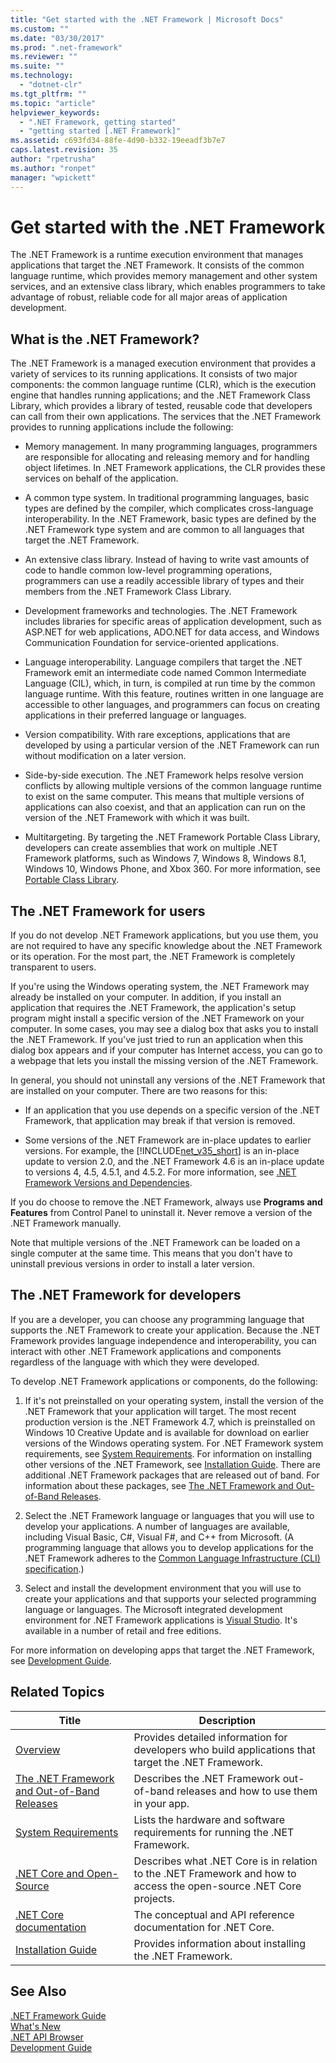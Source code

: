 ```yaml
---
title: "Get started with the .NET Framework | Microsoft Docs"
ms.custom: ""
ms.date: "03/30/2017"
ms.prod: ".net-framework"
ms.reviewer: ""
ms.suite: ""
ms.technology: 
  - "dotnet-clr"
ms.tgt_pltfrm: ""
ms.topic: "article"
helpviewer_keywords: 
  - ".NET Framework, getting started"
  - "getting started [.NET Framework]"
ms.assetid: c693fd34-88fe-4d90-b332-19eeadf3b7e7
caps.latest.revision: 35
author: "rpetrusha"
ms.author: "ronpet"
manager: "wpickett"
---
```

# Get started with the .NET Framework
The .NET Framework is a runtime execution environment that manages applications that target the .NET Framework. It consists of the common language runtime, which provides memory management and other system services, and an extensive class library, which enables programmers to take advantage of robust, reliable code for all major areas of application development.

<a name="Introducing"></a> 
## What is the .NET Framework?
 The .NET Framework is a managed execution environment that provides a variety of services to its running applications. It consists of two major components: the common language runtime (CLR), which is the execution engine that handles running applications; and the .NET Framework Class Library, which provides a library of tested, reusable code that developers can call from their own applications. The services that the .NET Framework provides to running applications include the following:

- Memory management. In many programming languages, programmers are responsible for allocating and releasing memory and for handling object lifetimes. In .NET Framework applications, the CLR provides these services on behalf of the application.

- A common type system. In traditional programming languages, basic types are defined by the compiler, which complicates cross-language interoperability. In the .NET Framework, basic types are defined by the .NET Framework type system and are common to all languages that target the .NET Framework.

- An extensive class library. Instead of having to write vast amounts of code to handle common low-level programming operations, programmers can use a readily accessible library of types and their members from the .NET Framework Class Library.

- Development frameworks and technologies. The .NET Framework includes libraries for specific areas of application development, such as ASP.NET for web applications, ADO.NET for data access, and Windows Communication Foundation for service-oriented applications.

- Language interoperability. Language compilers that target the .NET Framework emit an intermediate code named Common Intermediate Language (CIL), which, in turn, is compiled at run time by the common language runtime. With this feature, routines written in one language are accessible to other languages, and programmers can focus on creating applications in their preferred language or languages.

- Version compatibility. With rare exceptions, applications that are developed by using a particular version of the .NET Framework can run without modification on a later version.

- Side-by-side execution. The .NET Framework helps resolve version conflicts by allowing multiple versions of the common language runtime to exist on the same computer. This means that multiple versions of applications can also coexist, and that an application can run on the version of the .NET Framework with which it was built.

- Multitargeting. By targeting the .NET Framework Portable Class Library, developers can create assemblies that work on multiple .NET Framework platforms, such as Windows 7, Windows 8, Windows 8.1, Windows 10, Windows Phone, and Xbox 360. For more information, see [Portable Class Library](../../../docs/standard/cross-platform/cross-platform-development-with-the-portable-class-library.md).

<a name="ForUsers"></a> 
## The .NET Framework for users
 If you do not develop .NET Framework applications, but you use them, you are not required to have any specific knowledge about the .NET Framework or its operation. For the most part, the .NET Framework is completely transparent to users.

 If you're using the Windows operating system, the .NET Framework may already be installed on your computer. In addition, if you install an application that requires the .NET Framework, the application's setup program might install a specific version of the .NET Framework on your computer. In some cases, you may see a dialog box that asks you to install the .NET Framework. If you've just tried to run an application when this dialog box appears and if your computer has Internet access, you can go to a webpage that lets you install the missing version of the .NET Framework.

 In general, you should not uninstall any versions of the .NET Framework that are installed on your computer. There are two reasons for this:

- If an application that you use depends on a specific version of the .NET Framework, that application may break if that version is removed.

- Some versions of the .NET Framework are in-place updates to earlier versions. For example, the [!INCLUDE[net_v35_short](../../../includes/net-v35-short-md.md)] is an in-place update to version 2.0, and the .NET Framework 4.6 is an in-place update to versions 4, 4.5, 4.5.1, and 4.5.2. For more information, see [.NET Framework Versions and Dependencies](../../../docs/framework/migration-guide/versions-and-dependencies.md).

 If you do choose to remove the .NET Framework, always use **Programs and Features** from Control Panel to uninstall it. Never remove a version of the .NET Framework manually.

 Note that multiple versions of the .NET Framework can be loaded on a single computer at the same time. This means that you don't have to uninstall previous versions in order to install a later version.

<a name="ForDevelopers"></a> 
## The .NET Framework for developers
 If you are a developer, you can choose any programming language that supports the .NET Framework to create your application. Because the .NET Framework provides language independence and interoperability, you can interact with other .NET Framework applications and components regardless of the language with which they were developed.

 To develop .NET Framework applications or components, do the following:

1. If it's not preinstalled on your operating system, install the version of the .NET Framework that your application will target. The most recent production version is the .NET Framework 4.7, which is preinstalled on Windows 10 Creative Update and is available for download on earlier versions of the Windows operating system. For .NET Framework system requirements, see [System Requirements](../../../docs/framework/get-started/system-requirements.md). For information on installing other versions of the .NET Framework, see [Installation Guide](../../../docs/framework/install/guide-for-developers.md). There are additional .NET Framework packages that are released out of band. For information about these packages, see [The .NET Framework and Out-of-Band Releases](../../../docs/framework/get-started/the-net-framework-and-out-of-band-releases.md).

2. Select the .NET Framework language or languages that you will use to develop your applications. A number of languages are available, including Visual Basic, C#, Visual F#, and C++ from Microsoft. (A programming language that allows you to develop applications for the .NET Framework adheres to the [Common Language Infrastructure (CLI) specification](http://go.microsoft.com/fwlink/?LinkId=199862).)

3. Select and install the development environment that you will use to create your applications and that supports your selected programming language or languages. The Microsoft integrated development environment for .NET Framework applications is [Visual Studio](http://go.microsoft.com/fwlink/?LinkId=325532). It's available in a number of retail and free editions.

 For more information on developing apps that target the .NET Framework, see [Development Guide](../../../docs/framework/development-guide.md).

## Related Topics

|Title|Description|
|-----------|-----------------|
|[Overview](../../../docs/framework/get-started/overview.md)|Provides detailed information for developers who build applications that target the .NET Framework.|
|[The .NET Framework and Out-of-Band Releases](../../../docs/framework/get-started/the-net-framework-and-out-of-band-releases.md)|Describes the .NET Framework out-of-band releases and how to use them in your app.|
|[System Requirements](../../../docs/framework/get-started/system-requirements.md)|Lists the hardware and software requirements for running the .NET Framework.|
|[.NET Core and Open-Source](../../../docs/framework/get-started/net-core-and-open-source.md)|Describes what .NET Core is in relation to the .NET Framework and how to access the open-source .NET Core projects.|
|[.NET Core documentation](https://docs.microsoft.com/dotnet/)|The conceptual and API reference documentation for .NET Core.|
|[Installation Guide](../../../docs/framework/install/guide-for-developers.md)|Provides information about installing the .NET Framework.|

## See Also
 [.NET Framework Guide](../../../docs/framework/index.md)   
 [What's New](../../../docs/framework/whats-new/index.md)   
 [.NET API Browser](/dotnet/api/)   
 [Development Guide](../../../docs/framework/development-guide.md)